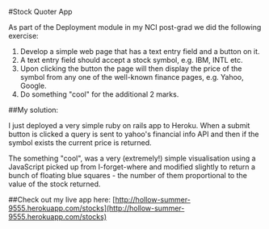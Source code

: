 #Stock Quoter App

As part of the Deployment module in my NCI post-grad we did the following exercise:
 1. Develop a simple web page that has a text entry field and a button on it.
 2. A text entry field should accept a stock symbol, e.g. IBM, INTL etc. 
 3. Upon clicking the button the page will then display the price of the symbol from any one of the well-known finance pages, e.g. Yahoo, Google.
 4. Do something "cool" for the additional 2 marks.


##My solution:

I just deployed a very simple ruby on rails app to Heroku. When a submit button is clicked a query is sent to yahoo's financial info API and then if the symbol exists the current price is returned.

The something "cool", was a very (extremely!) simple visualisation using a JavaScript picked up from I-forget-where and modified slightly to return a bunch of floating blue squares - the number of them proportional to the value of the stock returned.

##Check out my live app here:
[http://hollow-summer-9555.herokuapp.com/stocks](http://hollow-summer-9555.herokuapp.com/stocks)